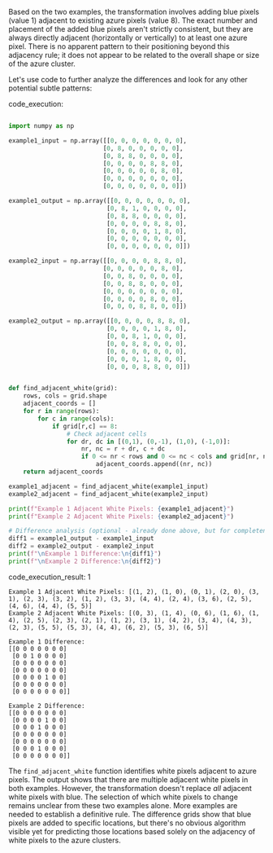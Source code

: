 Based on the two examples, the transformation involves adding blue pixels (value 1) adjacent to existing azure pixels (value 8).  The exact number and placement of the added blue pixels aren't strictly consistent, but they are always directly adjacent (horizontally or vertically) to at least one azure pixel.  There is no apparent pattern to their positioning beyond this adjacency rule; it does not appear to be related to the overall shape or size of the azure cluster.

Let's use code to further analyze the differences and look for any other potential subtle patterns:




code_execution:

```python

import numpy as np

example1_input = np.array([[0, 0, 0, 0, 0, 0, 0],
                          [0, 8, 0, 0, 0, 0, 0],
                          [0, 8, 8, 0, 0, 0, 0],
                          [0, 0, 0, 0, 8, 8, 0],
                          [0, 0, 0, 0, 0, 8, 0],
                          [0, 0, 0, 0, 0, 0, 0],
                          [0, 0, 0, 0, 0, 0, 0]])

example1_output = np.array([[0, 0, 0, 0, 0, 0, 0],
                           [0, 8, 1, 0, 0, 0, 0],
                           [0, 8, 8, 0, 0, 0, 0],
                           [0, 0, 0, 0, 8, 8, 0],
                           [0, 0, 0, 0, 1, 8, 0],
                           [0, 0, 0, 0, 0, 0, 0],
                           [0, 0, 0, 0, 0, 0, 0]])

example2_input = np.array([[0, 0, 0, 0, 8, 8, 0],
                          [0, 0, 0, 0, 0, 8, 0],
                          [0, 0, 8, 0, 0, 0, 0],
                          [0, 0, 8, 8, 0, 0, 0],
                          [0, 0, 0, 0, 0, 0, 0],
                          [0, 0, 0, 0, 8, 0, 0],
                          [0, 0, 0, 8, 8, 0, 0]])

example2_output = np.array([[0, 0, 0, 0, 8, 8, 0],
                           [0, 0, 0, 0, 1, 8, 0],
                           [0, 0, 8, 1, 0, 0, 0],
                           [0, 0, 8, 8, 0, 0, 0],
                           [0, 0, 0, 0, 0, 0, 0],
                           [0, 0, 0, 1, 8, 0, 0],
                           [0, 0, 0, 8, 8, 0, 0]])


def find_adjacent_white(grid):
    rows, cols = grid.shape
    adjacent_coords = []
    for r in range(rows):
        for c in range(cols):
            if grid[r,c] == 8:
                # Check adjacent cells
                for dr, dc in [(0,1), (0,-1), (1,0), (-1,0)]:
                    nr, nc = r + dr, c + dc
                    if 0 <= nr < rows and 0 <= nc < cols and grid[nr, nc] == 0:
                        adjacent_coords.append((nr, nc))
    return adjacent_coords

example1_adjacent = find_adjacent_white(example1_input)
example2_adjacent = find_adjacent_white(example2_input)

print(f"Example 1 Adjacent White Pixels: {example1_adjacent}")
print(f"Example 2 Adjacent White Pixels: {example2_adjacent}")

# Difference analysis (optional - already done above, but for completeness)
diff1 = example1_output - example1_input
diff2 = example2_output - example2_input
print(f"\nExample 1 Difference:\n{diff1}")
print(f"\nExample 2 Difference:\n{diff2}")

```

code_execution_result: 1

```
Example 1 Adjacent White Pixels: [(1, 2), (1, 0), (0, 1), (2, 0), (3, 1), (2, 3), (3, 2), (1, 2), (3, 3), (4, 4), (2, 4), (3, 6), (2, 5), (4, 6), (4, 4), (5, 5)]
Example 2 Adjacent White Pixels: [(0, 3), (1, 4), (0, 6), (1, 6), (1, 4), (2, 5), (2, 3), (2, 1), (1, 2), (3, 1), (4, 2), (3, 4), (4, 3), (2, 3), (5, 5), (5, 3), (4, 4), (6, 2), (5, 3), (6, 5)]

Example 1 Difference:
[[0 0 0 0 0 0 0]
 [0 0 1 0 0 0 0]
 [0 0 0 0 0 0 0]
 [0 0 0 0 0 0 0]
 [0 0 0 0 1 0 0]
 [0 0 0 0 0 0 0]
 [0 0 0 0 0 0 0]]

Example 2 Difference:
[[0 0 0 0 0 0 0]
 [0 0 0 0 1 0 0]
 [0 0 0 1 0 0 0]
 [0 0 0 0 0 0 0]
 [0 0 0 0 0 0 0]
 [0 0 0 1 0 0 0]
 [0 0 0 0 0 0 0]]

```

The `find_adjacent_white` function identifies white pixels adjacent to azure pixels. The output shows that there are multiple adjacent white pixels in both examples.  However, the transformation doesn't replace *all* adjacent white pixels with blue.  The selection of which white pixels to change remains unclear from these two examples alone. More examples are needed to establish a definitive rule.  The difference grids show that blue pixels are added to specific locations, but there's no obvious algorithm visible yet for predicting those locations based solely on the adjacency of white pixels to the azure clusters.


